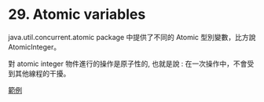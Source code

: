 # 29. Atomic variables

java.util.concurrent.atomic package 中提供了不同的 Atomic 型別變數，比方說 AtomicInteger。

對 atomic integer 物件進行的操作是原子性的, 也就是說 : 在一次操作中，不會受到其他線程的干擾。

[範例](/sourcecode/src/main/java/_29/AtomicVariable.java)

